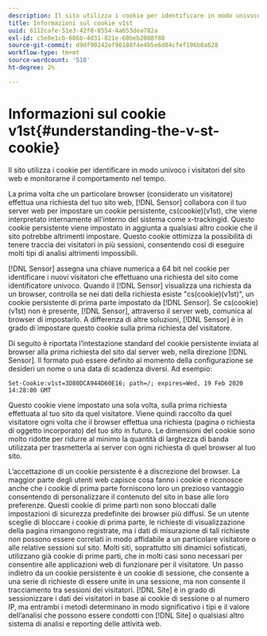 ```yaml
---
description: Il sito utilizza i cookie per identificare in modo univoco i visitatori del sito web e monitorarne il comportamento nel tempo.
title: Informazioni sul cookie v1st
uuid: 6112cafe-51e3-42f0-8554-4a653dea782a
exl-id: c5e8e1cb-686b-4d31-821e-60beb2808f80
source-git-commit: d9df90242ef96188f4e4b5e6d04cfef196b0a628
workflow-type: tm+mt
source-wordcount: '510'
ht-degree: 2%

---
```


# Informazioni sul cookie v1st{#understanding-the-v-st-cookie}

Il sito utilizza i cookie per identificare in modo univoco i visitatori del sito web e monitorarne il comportamento nel tempo.

La prima volta che un particolare browser (considerato un visitatore) effettua una richiesta del tuo sito web, [!DNL Sensor] collabora con il tuo server web per impostare un cookie persistente, cs(cookie)(v1st), che viene interpretato internamente all&#39;interno del sistema come x-trackingid. Questo cookie persistente viene impostato in aggiunta a qualsiasi altro cookie che il sito potrebbe altrimenti impostare. Questo cookie ottimizza la possibilità di tenere traccia dei visitatori in più sessioni, consentendo così di eseguire molti tipi di analisi altrimenti impossibili.

[!DNL Sensor] assegna una chiave numerica a 64 bit nel cookie per identificare i nuovi visitatori che effettuano una richiesta del sito come identificatore univoco. Quando il [!DNL Sensor] visualizza una richiesta da un browser, controlla se nei dati della richiesta esiste &quot;cs(cookie)(v1st)&quot;, un cookie persistente di prima parte impostato da [!DNL Sensor]. Se cs(cookie)(v1st) non è presente, [!DNL Sensor], attraverso il server web, comunica al browser di impostarlo. A differenza di altre soluzioni, [!DNL Sensor] è in grado di impostare questo cookie sulla prima richiesta del visitatore.

Di seguito è riportata l’intestazione standard del cookie persistente inviata al browser alla prima richiesta del sito dal server web, nella direzione [!DNL Sensor]. Il formato può essere definito al momento della configurazione se desideri un nome o una data di scadenza diversi. Ad esempio:

```
Set-Cookie:v1st=3D80DCA944D60E16; path=/; expires=Wed, 19 Feb 2020 14:28:00 GMT
```

Questo cookie viene impostato una sola volta, sulla prima richiesta effettuata al tuo sito da quel visitatore. Viene quindi raccolto da quel visitatore ogni volta che il browser effettua una richiesta (pagina o richiesta di oggetto incorporato) del tuo sito in futuro. Le dimensioni del cookie sono molto ridotte per ridurre al minimo la quantità di larghezza di banda utilizzata per trasmetterla ai server con ogni richiesta di quel browser al tuo sito.

L’accettazione di un cookie persistente è a discrezione del browser. La maggior parte degli utenti web capisce cosa fanno i cookie e riconosce anche che i cookie di prima parte forniscono loro un prezioso vantaggio consentendo di personalizzare il contenuto del sito in base alle loro preferenze. Questi cookie di prime parti non sono bloccati dalle impostazioni di sicurezza predefinite dei browser più diffusi. Se un utente sceglie di bloccare i cookie di prima parte, le richieste di visualizzazione della pagina rimangono registrate, ma i dati di misurazione di tali richieste non possono essere correlati in modo affidabile a un particolare visitatore o alle relative sessioni sul sito. Molti siti, soprattutto siti dinamici sofisticati, utilizzano già cookie di prime parti, che in molti casi sono necessari per consentire alle applicazioni web di funzionare per il visitatore. Un passo indietro da un cookie persistente è un cookie di sessione, che consente a una serie di richieste di essere unite in una sessione, ma non consente il tracciamento tra sessioni dei visitatori. [!DNL Site] è in grado di sessionizzare i dati dei visitatori in base ai cookie di sessione o al numero IP, ma entrambi i metodi determinano in modo significativo i tipi e il valore dell’analisi che possono essere condotti con  [!DNL Site] o qualsiasi altro sistema di analisi e reporting delle attività web.
